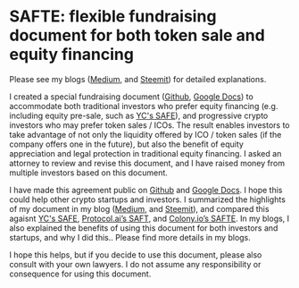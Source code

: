 # SAFTE: flexible fundraising document for both token sale and equity financing

Please see my blogs ([Medium](https://medium.com/qokka/safte-flexible-fundraising-document-for-both-token-sale-and-equity-financing-e117eb51dc15), and [Steemit]()) for detailed explanations.

I created a special fundraising document ([Github](https://github.com/Qokka/safte), [Google Docs](https://docs.google.com/document/d/18IkgSOmbOkcURBVqgaPBz1JZODwMmVQPcCLYJe8mjWI/edit?usp=sharing)) to accommodate both traditional investors who prefer equity financing (e.g. including equity pre-sale, such as [YC's SAFE](https://www.ycombinator.com/documents/)), and progressive crypto investors who may prefer token sales / ICOs. The result enables investors to take advantage of not only the liquidity offered by ICO / token sales (if the company offers one in the future), but also the benefit of equity appreciation and legal protection in traditional equity financing. I asked an attorney to review and revise this document, and I have raised money from multiple investors based on this document.

I have made this agreement public on [Github](https://github.com/Qokka/safte) and [Google Docs](https://docs.google.com/document/d/18IkgSOmbOkcURBVqgaPBz1JZODwMmVQPcCLYJe8mjWI/edit?usp=sharing). I hope this could help other crypto startups and investors. I summarized the highlights of my document in my blog ([Medium](https://medium.com/qokka/safte-flexible-fundraising-document-for-both-token-sale-and-equity-financing-e117eb51dc15), and [Steemit]()), and compared this agaisnt [YC's SAFE](https://www.ycombinator.com/documents/), [Protocol.ai’s SAFT](https://saftproject.com/), and [Colony.io’s SAFTE](https://blog.colony.io/a-simple-agreement-for-future-tokens-or-equity-b8ef08608347). In my blogs, I also explained the benefits of using this document for both investors and startups, and why I did this.. Please find more details in my blogs.

I hope this helps, but if you decide to use this document, please also consult with your own lawyers. I do not assume any responsibility or consequence for using this document.
